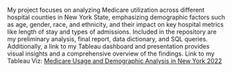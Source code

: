 My project focuses on analyzing Medicare utilization across different hospital counties in New York State, emphasizing demographic factors such as age, gender, race, and ethnicity, and their impact on key hospital metrics like length of stay and types of admissions. Included in the repository are my preliminary analysis, final report, data dictionary, and SQL queries. Additionally, a link to my Tableau dashboard and presentation provides visual insights and a comprehensive overview of the findings.
 Link to my Tableau Viz: [Medicare Usage and Demographic Analysis in New York 2022](https://public.tableau.com/views/Medicareanalysis/Story2?:language=en-US&:sid=&:display_count=n&:origin=viz_share_link) 